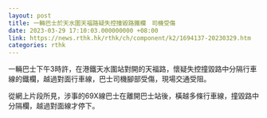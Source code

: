 ```yaml
---
layout: post
title: 一輛巴士於天水圍天福路疑失控撞毀路鐵欄　司機受傷
date: 2023-03-29 17:10:03.000000000 +08:00
link: https://news.rthk.hk/rthk/ch/component/k2/1694137-20230329.htm
categories: rthk
---
```


一輛巴士下午3時許，在港鐵天水圍站對開的天福路，懷疑失控撞毀路中分隔行車線的鐵欄，越過對面行車線，巴士司機腳部受傷，現場交通受阻。

從網上片段所見，涉事的69X線巴士在離開巴士站後，橫越多條行車線，撞毀路中分隔欄，越過對面線才停下。
